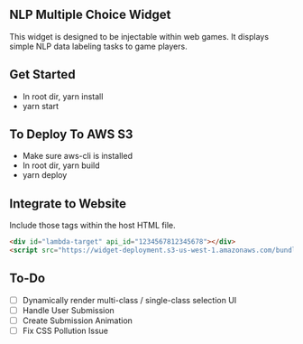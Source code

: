 ## NLP Multiple Choice Widget

This widget is designed to be injectable within web games. It displays simple NLP data labeling tasks to game players.

## Get Started

- In root dir, yarn install
- yarn start

## To Deploy To AWS S3

- Make sure aws-cli is installed
- In root dir, yarn build
- yarn deploy

## Integrate to Website

Include those tags within the host HTML file.
```html
<div id="lambda-target" api_id="1234567812345678"></div>
<script src="https://widget-deployment.s3-us-west-1.amazonaws.com/bundle.js"></script>
```

## To-Do
- [ ] Dynamically render multi-class / single-class selection UI
- [ ] Handle User Submission
- [ ] Create Submission Animation
- [ ] Fix CSS Pollution Issue
